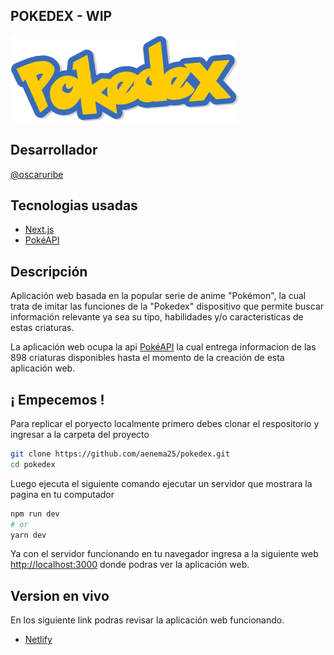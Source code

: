 ## POKEDEX - WIP
![Pokedex](/images/logo.png "Logo")

## Desarrollador

[@oscaruribe](https://github.com/aenema25)

## Tecnologias usadas

* [Next.js](https://nextjs.org/docs/getting-started)
* [PokéAPI](https://pokeapi.co/)

## Descripción

Aplicación web basada en la popular serie de anime "Pokémon", la cual trata de imitar las funciones de la "Pokedex" dispositivo que permite buscar información relevante ya sea su tipo, habilidades y/o caracteristicas de estas criaturas.

La aplicación web ocupa la api [PokéAPI](https://pokeapi.co/) la cual entrega informacion de las 898 criaturas disponibles hasta el momento de la creación de esta aplicación web.

## ¡ Empecemos !

Para replicar el poryecto localmente primero debes clonar el respositorio y ingresar a la carpeta del proyecto

```bash
git clone https://github.com/aenema25/pokedex.git
cd pokedex
```

Luego ejecuta el siguiente comando ejecutar un servidor que mostrara la pagina en tu computador

```bash
npm run dev
# or
yarn dev
```

Ya con el servidor funcionando en tu navegador ingresa a la siguiente web [http://localhost:3000](http://localhost:3000) donde podras ver la aplicación web.

## Version en vivo

En los siguiente link podras revisar la aplicación web funcionando.

* [Netlify](https://pokedex-aenema25.netlify.app/)
